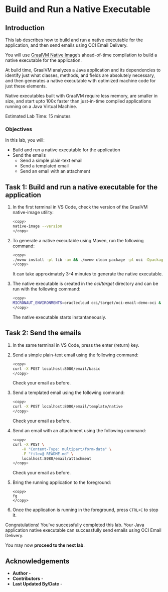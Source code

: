 # Build and Run a Native Executable

## Introduction

This lab describes how to build and run a native executable for the application, and then send emails using OCI Email Delivery.

You will use [GraalVM Native Image](https://docs.oracle.com/en/graalvm/jdk/17/docs/overview/)’s ahead-of-time compilation to build a native executable for the application.

At build time, GraalVM analyzes a Java application and its dependencies to identify just what classes, methods, and fields are absolutely necessary, and then generates a native executable with optimized machine code for just these elements.

Native executables built with GraalVM require less memory, are smaller in size, and start upto 100x faster than just-in-time compiled applications running on a Java Virtual Machine.

Estimated Lab Time: 15 minutes

### Objectives

In this lab, you will:

* Build and run a native executable for the application
* Send the emails
	* Send a simple plain-text email
	* Send a templated email
	* Send an email with an attachment

## Task 1: Build and run a native executable for the application

1. In the first terminal in VS Code, check the version of the GraalVM native-image utility:

	``` bash
	<copy>
	native-image --version
	</copy>
	```

2. To generate a native executable using Maven, run the following command:

	``` bash
	<copy>
	./mvnw install -pl lib -am && ./mvnw clean package -pl oci -Dpackaging=native-image
	</copy>
	```

   It can take approximately 3-4 minutes to generate the native executable.

3. The native executable is created in the _oci/target_ directory and can be run with the following command:

	``` bash
	<copy>
	MICRONAUT_ENVIRONMENTS=oraclecloud oci/target/oci-email-demo-oci &
	</copy>
	```

   The native executable starts instantaneously.

## Task 2: Send the emails

1.	In the same terminal in VS Code, press the enter (return) key.

2.	Send a simple plain-text email using the following command:

	``` bash
	<copy>
	curl -X POST localhost:8080/email/basic
	</copy>
	```

	Check your email as before.

3.	Send a templated email using the following command:

	``` bash
	<copy>
	curl -X POST localhost:8080/email/template/native
	</copy>
	```

	Check your email as before.

4.	Send an email with an attachment using the following command:

	``` bash
	<copy>
	curl -X POST \
		-H "Content-Type: multipart/form-data" \
		-F "file=@ README.md" \
		localhost:8080/email/attachment
	</copy>
	```

	Check your email as before.

5.	Bring the running application to the foreground:

	```
	<copy>
	fg
	</copy>
	```

6.	Once the application is running in the foreground, press `CTRL+C` to stop it.

Congratulations! You've successfully completed this lab. Your Java application native executable can successfully send emails using OCI Email Delivery.

You may now **proceed to the next lab**.

## Acknowledgements

* **Author** - [](var:author)
* **Contributors** - [](var:contributors)
* **Last Updated By/Date** - [](var:last_updated)
